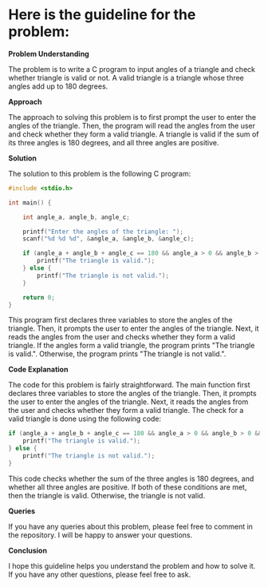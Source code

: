 # Here is the guideline for the problem:

**Problem Understanding**

The problem is to write a C program to input angles of a triangle and check whether triangle is valid or not. A valid triangle is a triangle whose three angles add up to 180 degrees.

**Approach**

The approach to solving this problem is to first prompt the user to enter the angles of the triangle. Then, the program will read the angles from the user and check whether they form a valid triangle. A triangle is valid if the sum of its three angles is 180 degrees, and all three angles are positive.

**Solution**

The solution to this problem is the following C program:

```c
#include <stdio.h>

int main() {

    int angle_a, angle_b, angle_c;

    printf("Enter the angles of the triangle: ");
    scanf("%d %d %d", &angle_a, &angle_b, &angle_c);

    if (angle_a + angle_b + angle_c == 180 && angle_a > 0 && angle_b > 0 && angle_c > 0) {
        printf("The triangle is valid.");
    } else {
        printf("The triangle is not valid.");
    }

    return 0;
}
```

This program first declares three variables to store the angles of the triangle. Then, it prompts the user to enter the angles of the triangle. Next, it reads the angles from the user and checks whether they form a valid triangle. If the angles form a valid triangle, the program prints "The triangle is valid.". Otherwise, the program prints "The triangle is not valid.".

**Code Explanation**

The code for this problem is fairly straightforward. The main function first declares three variables to store the angles of the triangle. Then, it prompts the user to enter the angles of the triangle. Next, it reads the angles from the user and checks whether they form a valid triangle. The check for a valid triangle is done using the following code:

```c
if (angle_a + angle_b + angle_c == 180 && angle_a > 0 && angle_b > 0 && angle_c > 0) {
    printf("The triangle is valid.");
} else {
    printf("The triangle is not valid.");
}
```

This code checks whether the sum of the three angles is 180 degrees, and whether all three angles are positive. If both of these conditions are met, then the triangle is valid. Otherwise, the triangle is not valid.

**Queries**

If you have any queries about this problem, please feel free to comment in the repository. I will be happy to answer your questions.

**Conclusion**

I hope this guideline helps you understand the problem and how to solve it. If you have any other questions, please feel free to ask.